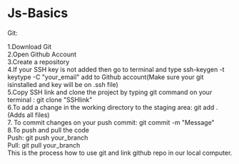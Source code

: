 # Js-Basics

Git: 

1.Download Git <br/>
2.Open Github Account <br/>
3.Create a repository <br/>
4.If your SSH key is not added then go to terminal and type ssh-keygen -t keytype -C "your_email" add to Github account(Make sure your git isinstalled and key will be on .ssh file) <br/>
5.Copy SSH link and clone the project by typing git command on your terminal : git clone "SSHlink" <br/>
6.To add a change in the working directory to the staging area: git add .(Adds all files) <br/>
7. To commit changes on your push commit: git commit -m "Message"<br/>
8.To push and pull the code <br/>
    Push: git push your_branch<br/>
    Pull: git pull your_branch<br/>
This is the process how to use git and link github repo in our local computer.